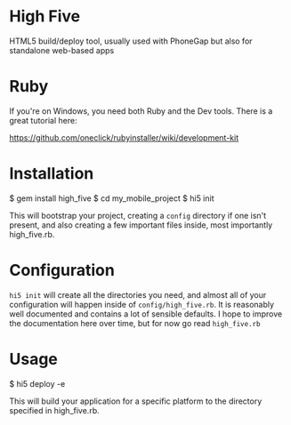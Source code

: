 High Five
=========

HTML5 build/deploy tool, usually used with PhoneGap but also for standalone web-based apps

Ruby
====

If you're on Windows, you need both Ruby and the Dev tools.  There is a great tutorial here: 

https://github.com/oneclick/rubyinstaller/wiki/development-kit

Installation
============

  $ gem install high_five
  $ cd my_mobile_project
  $ hi5 init

This will bootstrap your project, creating a ```config``` directory if one isn't present, 
and also creating a few important files inside, most importantly high_five.rb. 

Configuration
=============

```hi5 init``` will create all the directories you need, and almost all of your configuration will happen inside of ```config/high_five.rb```.  It is reasonably well documented and contains a lot of sensible defaults.  I hope to improve the documentation here over time, but for now go read ```high_five.rb```


Usage
=====

  $ hi5 deploy <platform> -e <environment> 

This will build your application for a specific platform to the directory specified in high_five.rb.  


